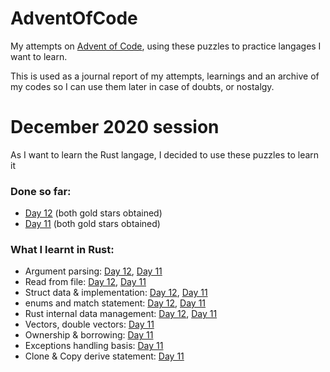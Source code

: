 # AdventOfCode
My attempts on [Advent of Code](https://adventofcode.com/), using these puzzles to practice langages I want to learn.

This is used as a journal report of my attempts, learnings and an archive of my codes so I can use them later in case of doubts, or nostalgy.

# December 2020 session
As I want to learn the Rust langage, I decided to use these puzzles to learn it

### Done so far:
- [Day 12](https://adventofcode.com/2020/day/12) (both gold stars obtained)
- [Day 11](https://adventofcode.com/2020/day/11) (both gold stars obtained)

### What I learnt in Rust:
- Argument parsing: [Day 12](https://adventofcode.com/2020/day/12), [Day 11](https://adventofcode.com/2020/day/11)
- Read from file: [Day 12](https://adventofcode.com/2020/day/12), [Day 11](https://adventofcode.com/2020/day/11)
- Struct data & implementation: [Day 12](https://adventofcode.com/2020/day/12), [Day 11](https://adventofcode.com/2020/day/11)
- enums and match statement: [Day 12](https://adventofcode.com/2020/day/12), [Day 11](https://adventofcode.com/2020/day/11)
- Rust internal data management: [Day 12](https://adventofcode.com/2020/day/12), [Day 11](https://adventofcode.com/2020/day/11)
- Vectors, double vectors: [Day 11](https://adventofcode.com/2020/day/11)
- Ownership & borrowing: [Day 11](https://adventofcode.com/2020/day/11)
- Exceptions handling basis: [Day 11](https://adventofcode.com/2020/day/11)
- Clone & Copy derive statement: [Day 11](https://adventofcode.com/2020/day/11)

